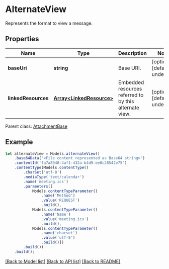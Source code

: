 # AlternateView

Represents the format to view a message.             

## Properties
Name | Type | Description | Notes
---- | ---- | ----------- | -----
**baseUri** | **string** | Base URI.              | [optional] [default to undefined]
**linkedResources** | [**Array&lt;LinkedResource&gt;**](LinkedResource.md) | Embedded resources referred to by this alternate view.              | [optional] [default to undefined]

 Parent class: [AttachmentBase](AttachmentBase.md)


## Example
```typescript
let alternateView = Models.alternateView()
    .base64Data('<File content represented as Base64 string>')
    .contentId('fa7a8948-4af1-432a-b4d9-ee0c28542e75')
    .contentType(Models.contentType()
        .charSet('utf-8')
        .mediaType('text/calendar')
        .name('meeting.ics')
        .parameters([
            Models.contentTypeParameter()
                .name('Method')
                .value('REQUEST')
                .build(),
            Models.contentTypeParameter()
                .name('Name')
                .value('meeting.ics')
                .build(),
            Models.contentTypeParameter()
                .name('charset')
                .value('utf-8')
                .build()])
        .build())
    .build();
```


[[Back to Model list]](README.md#documentation-for-models) [[Back to API list]](README.md#documentation-for-api-endpoints) [[Back to README]](README.md)
